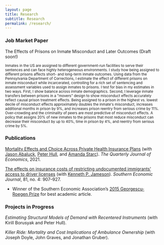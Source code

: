 ```yaml
---
layout: page
title: Research
subtitle: Research
permalink: /research/
---
```


### Job Market Paper

The Effects of Prisons on Inmate Misconduct and Later Outcomes (Draft soon!)

<!-- <small></small> -->
<!-- 

[The Effects of Prisons on Inmate Misconduct and Later Outcomes](https://www.dropbox.com/scl/fi/6wbsdfzrnhj2ha9wwshuo/Caceres-Bravo-JMP-Draft.pdf?rlkey=3zcsr6p0k32px8e0mnieoxxac&st=vqh4lgws&dl=0)

Inmates in the US are assigned to different government-run facilities to serve their sentences and can face highly heterogeneous environments. I study how being assigned to different prisons affects short- and long-term inmate outcomes. Using data from the Pennsylvania Department of Corrections, I estimate the effect of different prisons on inmate misconduct while incarcerated, controlling for a rich set of sentencing and assessment variables used to assign inmates to prisons. I test for bias in my estimates in two ways. First, I show balance across inmate demographics. Second, I leverage inmate transfers between prisons in a "movers" design to show misconduct effects accurately reflect causal prison treatment effects. Being assigned to a prison in the highest vs. lowest decile of misconduct effects approximately doubles the inmate's misconduct, increases additional months in prison by 9%, and increases prison reentry from serious crime by 11%. Over-crowding and the criminality of peers are most predictive of misconduct effects. A policy that assigns 20% of new inmates to the prisons that most reduce misconduct can decrease their misconduct by up to 40%, time in prison by 4%, and reentry from serious crime by 5%.

-->

<small>
Inmates in the US are assigned to different government-run facilities to serve their sentences and can face highly heterogeneous environments. I study how being assigned to different prisons affects short- and long-term inmate outcomes. Using data from the Pennsylvania Department of Corrections, I estimate the effect of different prisons on inmate misconduct while incarcerated, controlling for a rich set of sentencing and assessment variables used to assign inmates to prisons. I test for bias in my estimates in two ways. First, I show balance across inmate demographics. Second, I leverage inmate transfers between prisons in a "movers" design to show misconduct effects accurately reflect causal prison treatment effects. Being assigned to a prison in the highest vs. lowest decile of misconduct effects approximately doubles the inmate's misconduct, increases additional months in prison by 9%, and increases prison reentry from serious crime by 11%. Over-crowding and the criminality of peers are most predictive of misconduct effects. A policy that assigns 20% of new inmates to the prisons that most reduce misconduct can decrease their misconduct by up to 40%, time in prison by 4%, and reentry from serious crime by 5%.
</small>

### Publications

[Mortality Effects and Choice Across Private Health Insurance Plans](https://academic.oup.com/qje/article-abstract/136/3/1557/6270892) (with [Jason Abaluck](https://faculty.som.yale.edu/jasonabaluck/), [Peter Hull](https://about.peterhull.net), and [Amanda Starc](https://sites.google.com/site/amandastarc/)). _The Quarterly Journal of Economics_, 2021.

[The effects on insurance costs of restricting undocumented immigrants’ access to driver licenses](http://onlinelibrary.wiley.com/doi/10.1002/soej.12022/full) (with [Kenneth P. Jameson](http://content.csbs.utah.edu/~jameson)). _Southern Economic Journal_, 81, no. 4: 907–927.
- Winner of the Southern Economic Association’s [2015 Georgescu-Roegen Prize](https://www.southerneconomic.org/the-georgescu-roegen-prize) for best academic article.

### Projects in Progress

_Estimating Structural Models of Demand with Recentered Instruments_ (with Kirill Borusyak and Peter Hull).

_Killer Ride: Mortality and Cost Implications of Ambulance Ownership_ (with Joseph Doyle, John Graves, and Jonathan Gruber).
